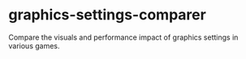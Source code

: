 # graphics-settings-comparer
Compare the visuals and performance impact of graphics settings in various games.

